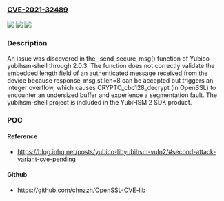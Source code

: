 ### [CVE-2021-32489](https://cve.mitre.org/cgi-bin/cvename.cgi?name=CVE-2021-32489)
![](https://img.shields.io/static/v1?label=Product&message=n%2Fa&color=blue)
![](https://img.shields.io/static/v1?label=Version&message=n%2Fa&color=blue)
![](https://img.shields.io/static/v1?label=Vulnerability&message=n%2Fa&color=brighgreen)

### Description

An issue was discovered in the _send_secure_msg() function of Yubico yubihsm-shell through 2.0.3. The function does not correctly validate the embedded length field of an authenticated message received from the device because response_msg.st.len=8 can be accepted but triggers an integer overflow, which causes CRYPTO_cbc128_decrypt (in OpenSSL) to encounter an undersized buffer and experience a segmentation fault. The yubihsm-shell project is included in the YubiHSM 2 SDK product.

### POC

#### Reference
- https://blog.inhq.net/posts/yubico-libyubihsm-vuln2/#second-attack-variant-cve-pending

#### Github
- https://github.com/chnzzh/OpenSSL-CVE-lib


